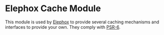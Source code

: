 # Elephox Cache Module

This module is used by [Elephox] to provide several caching mechanisms and interfaces to provide your own.
They comply with [PSR-6].

[Elephox]: https://github.com/elephox-dev/framework
[PSR-6]: https://www.php-fig.org/psr/psr-6/

